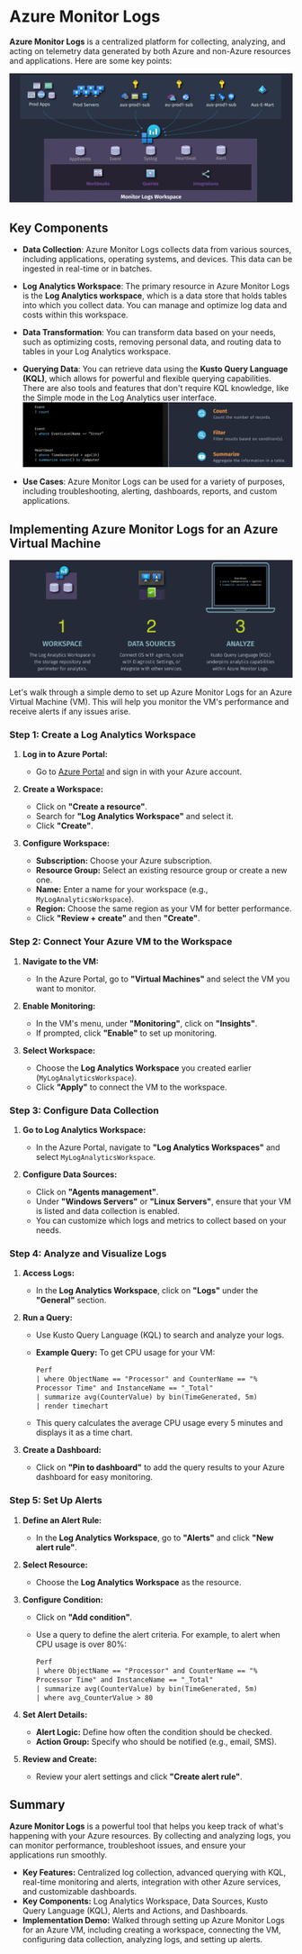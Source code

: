 # **Azure Monitor Logs**

**Azure Monitor Logs** is a centralized platform for collecting, analyzing, and acting on telemetry data generated by both Azure and non-Azure resources and applications. Here are some key points:

![alt text](images/az-monitor-logs.png)

## **Key Components**

- **Data Collection**: Azure Monitor Logs collects data from various sources, including applications, operating systems, and devices. This data can be ingested in real-time or in batches.

- **Log Analytics Workspace**: The primary resource in Azure Monitor Logs is the **Log Analytics workspace**, which is a data store that holds tables into which you collect data. You can manage and optimize log data and costs within this workspace.

- **Data Transformation**: You can transform data based on your needs, such as optimizing costs, removing personal data, and routing data to tables in your Log Analytics workspace.

- **Querying Data**: You can retrieve data using the **Kusto Query Language (KQL)**, which allows for powerful and flexible querying capabilities. There are also tools and features that don't require KQL knowledge, like the Simple mode in the Log Analytics user interface.
  ![alt text](images/az-kql-logs.png)

- **Use Cases**: Azure Monitor Logs can be used for a variety of purposes, including troubleshooting, alerting, dashboards, reports, and custom applications.

## Implementing Azure Monitor Logs for an Azure Virtual Machine

![alt text](images/az-monitor-logs-implementation.png)

Let's walk through a simple demo to set up Azure Monitor Logs for an Azure Virtual Machine (VM). This will help you monitor the VM's performance and receive alerts if any issues arise.

### Step 1: Create a Log Analytics Workspace

1. **Log in to Azure Portal:**

   - Go to [Azure Portal](https://portal.azure.com/) and sign in with your Azure account.

2. **Create a Workspace:**

   - Click on **"Create a resource"**.
   - Search for **"Log Analytics Workspace"** and select it.
   - Click **"Create"**.

3. **Configure Workspace:**
   - **Subscription:** Choose your Azure subscription.
   - **Resource Group:** Select an existing resource group or create a new one.
   - **Name:** Enter a name for your workspace (e.g., `MyLogAnalyticsWorkspace`).
   - **Region:** Choose the same region as your VM for better performance.
   - Click **"Review + create"** and then **"Create"**.

### Step 2: Connect Your Azure VM to the Workspace

1. **Navigate to the VM:**

   - In the Azure Portal, go to **"Virtual Machines"** and select the VM you want to monitor.

2. **Enable Monitoring:**

   - In the VM's menu, under **"Monitoring"**, click on **"Insights"**.
   - If prompted, click **"Enable"** to set up monitoring.

3. **Select Workspace:**
   - Choose the **Log Analytics Workspace** you created earlier (`MyLogAnalyticsWorkspace`).
   - Click **"Apply"** to connect the VM to the workspace.

### Step 3: Configure Data Collection

1. **Go to Log Analytics Workspace:**

   - In the Azure Portal, navigate to **"Log Analytics Workspaces"** and select `MyLogAnalyticsWorkspace`.

2. **Configure Data Sources:**
   - Click on **"Agents management"**.
   - Under **"Windows Servers"** or **"Linux Servers"**, ensure that your VM is listed and data collection is enabled.
   - You can customize which logs and metrics to collect based on your needs.

### Step 4: Analyze and Visualize Logs

1. **Access Logs:**

   - In the **Log Analytics Workspace**, click on **"Logs"** under the **"General"** section.

2. **Run a Query:**

   - Use Kusto Query Language (KQL) to search and analyze your logs.
   - **Example Query:** To get CPU usage for your VM:

     ```kql
     Perf
     | where ObjectName == "Processor" and CounterName == "% Processor Time" and InstanceName == "_Total"
     | summarize avg(CounterValue) by bin(TimeGenerated, 5m)
     | render timechart
     ```

   - This query calculates the average CPU usage every 5 minutes and displays it as a time chart.

3. **Create a Dashboard:**
   - Click on **"Pin to dashboard"** to add the query results to your Azure dashboard for easy monitoring.

### Step 5: Set Up Alerts

1. **Define an Alert Rule:**

   - In the **Log Analytics Workspace**, go to **"Alerts"** and click **"New alert rule"**.

2. **Select Resource:**

   - Choose the **Log Analytics Workspace** as the resource.

3. **Configure Condition:**

   - Click on **"Add condition"**.
   - Use a query to define the alert criteria. For example, to alert when CPU usage is over 80%:

     ```kql
     Perf
     | where ObjectName == "Processor" and CounterName == "% Processor Time" and InstanceName == "_Total"
     | summarize avg(CounterValue) by bin(TimeGenerated, 5m)
     | where avg_CounterValue > 80
     ```

4. **Set Alert Details:**

   - **Alert Logic:** Define how often the condition should be checked.
   - **Action Group:** Specify who should be notified (e.g., email, SMS).

5. **Review and Create:**
   - Review your alert settings and click **"Create alert rule"**.

## Summary

**Azure Monitor Logs** is a powerful tool that helps you keep track of what's happening with your Azure resources. By collecting and analyzing logs, you can monitor performance, troubleshoot issues, and ensure your applications run smoothly.

- **Key Features:** Centralized log collection, advanced querying with KQL, real-time monitoring and alerts, integration with other Azure services, and customizable dashboards.
- **Key Components:** Log Analytics Workspace, Data Sources, Kusto Query Language (KQL), Alerts and Actions, and Dashboards.
- **Implementation Demo:** Walked through setting up Azure Monitor Logs for an Azure VM, including creating a workspace, connecting the VM, configuring data collection, analyzing logs, and setting up alerts.
